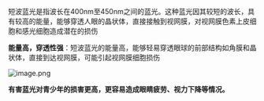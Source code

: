 短波蓝光是指波长在400nm至450nm之间的蓝光。这种蓝光因其较短的波长，具有较高的能量，能够穿透人眼的晶状体，直接接触到视网膜，对视网膜色素上皮细胞和感光细胞造成潜在的损伤

**能量高，穿透性强**：短波蓝光的能量高，能够轻易穿透眼球的前部结构如角膜和晶状体，直接到达视网膜，可能引起视网膜细胞损伤

![image.png](https://tc8483.oss-cn-beijing.aliyuncs.com/img/20241022213920.png)


**有害蓝光对青少年的损害更高，更容易造成眼睛疲劳、视力下降等情况。**
